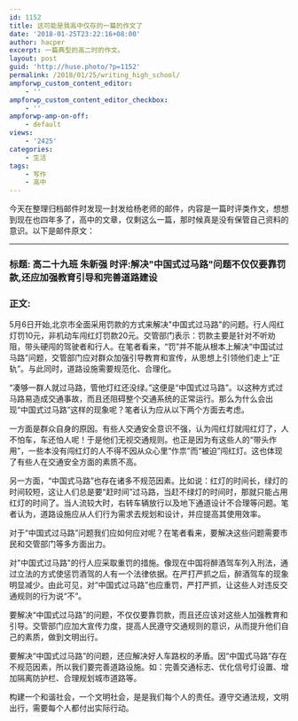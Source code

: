 ```yaml
---
id: 1152
title: 这可能是我高中仅存的一篇的作文了
date: '2018-01-25T23:22:16+08:00'
author: hacper
excerpt: 一篇典型的高二时的作文。
layout: post
guid: 'http://huse.photo/?p=1152'
permalink: /2018/01/25/writing_high_school/
ampforwp_custom_content_editor:
    - ''
ampforwp_custom_content_editor_checkbox:
    - ''
ampforwp-amp-on-off:
    - default
views:
    - '2425'
categories:
    - 生活
tags:
    - 写作
    - 高中
---
```


今天在整理归档邮件时发现一封发给杨老师的邮件，内容是一篇时评类作文，想想到现在也四年多了，高中的文章，仅剩这么一篇，那时候真是没有保管自己资料的意识。以下是邮件原文：

- - - - - -

### 标题: 高二十九班 朱新强 时评:解决"中国式过马路"问题不仅仅要靠罚款,还应加强教育引导和完善道路建设

### 正文:

5月6日开始,北京市全面采用罚款的方式来解决"中国式过马路"的问题。行人闯红灯罚10元，非机动车闯红灯罚款20元。交管部门表示：罚款主要是针对不听劝阻，带头硬闯的驾驶者和行人。在笔者看来，“罚”并不能从根本上解决“中国试过马路”问题，交管部门应对群众加强引导教育和宣传，从思想上引领他们走上“正轨”。与此同时，道路设施需要规范化、合理化。

 “凑够一群人就过马路，管他灯红还没绿。”这便是“中国式过马路”。以这种方式过马路易造成交通事故，而且还阻碍整个交通系统的正常运行。那么为什么会出现“中国式过马路”这样的现象呢？笔者认为应从以下两个方面去考虑。

 一方面是群众自身的原因。有些人交通安全意识不强，认为闯红灯就闯红灯了，人不怕车，车还怕人呢！于是他们无视交通规则。也正是因为有这些人的“带头作用”，一些本没有闯红灯的人不得不因从众心里“作祟”而“被迫”闯红灯。这也体现了有些人在交通安全方面的素质不高。

 另一方面，“中国式马路”也存在诸多不规范因素。比如说：红灯的时间长，绿灯的时间较短，这让人们总是要“赶时间”过马路，当赶不绿灯的时间时，那就只能占用红灯的时间了。当人流较大时，右转车辆放行以及地下通道设计不合理等问题。笔者认为，道路设施应从人们行为需求去规划和设计，并应提高其使用效率。

 对于“中国式过马路”问题我们应如何应对呢？在笔者看来，要解决这些问题需要市民和交管部门等多方面出力。

 对"中国式过马路"的行人应采取重罚的措施。像现在中国将醉酒驾车列入刑法，通过立法的方式使惩罚酒驾的人有一个法律依据。在严打严抓之后，醉酒驾车的现象明显减少。由此可见，对“中国式过马路”也应重罚，严打严抓，让这些人对违反交通规则的行为说“不”。

 要解决“中国式过马路”的问题，不仅仅要靠罚款，而且还应该对这些人加强教育和引导。交管部门应加大宣传力度，提高人民遵守交通规则的意识，从而提升他们自己的素质，做到文明出行。

 要解决“中国式过马路”的问题，还应解决好人车路权的矛盾。因“中国式马路”存在不规范因素，所以我们要完善道路设施。如：完善交通标志、优化信号灯设置、增加隔离防护栏、合理规划城市道路等。

 构建一个和谐社会，一个文明社会，是是我们每个人的责任。遵守交通法规，文明出行，需要每个人都付出实际行动。